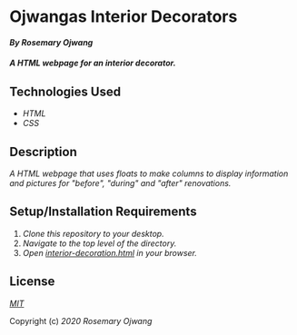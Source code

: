 # Ojwangas Interior Decorators

#### _By **Rosemary Ojwang**_
#### _A HTML webpage for an interior decorator._
>
## Technologies Used
* _HTML_
* _CSS_

## Description

_A HTML webpage that uses floats to make columns to display information and pictures for "before", "during" and "after" renovations._

## Setup/Installation Requirements
1. _Clone this repository to your desktop._
2. _Navigate to the top level of the directory._
3. _Open [interior-decoration.html](interior-decoration.html) in your browser._

## License

_[MIT](https://opensource.org/licenses/MIT)_

Copyright (c) _2020_ _Rosemary Ojwang_
